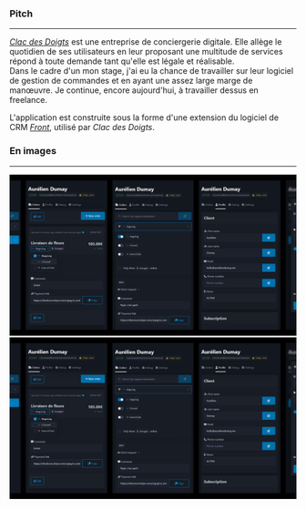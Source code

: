 ### Pitch

---
_[Clac des Doigts](https://clacdesdoigts.com/)_ est une entreprise de conciergerie digitale. Elle allège le quotidien
de ses utilisateurs en leur proposant une multitude de services répond à toute demande tant qu'elle est légale
et réalisable.<br>
Dans le cadre d'un mon stage, j'ai eu la chance de travailler sur leur logiciel de gestion de
commandes et en ayant une assez large marge de manœuvre. Je continue, encore aujourd'hui, à travailler dessus en
freelance.

L'application est construite sous la forme d'une extension du logiciel de CRM _[Front](https://front.com/)_, 
utilisé par _Clac des Doigts_.

### En images

---
![Une sélection de vues](views1.png)
![Une autre sélection de vues](views2.png)